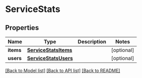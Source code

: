# ServiceStats

## Properties
Name | Type | Description | Notes
------------ | ------------- | ------------- | -------------
**items** | [**ServiceStatsItems**](ServiceStatsItems.md) |  | [optional] 
**users** | [**ServiceStatsUsers**](ServiceStatsUsers.md) |  | [optional] 

[[Back to Model list]](../README.md#documentation-for-models) [[Back to API list]](../README.md#documentation-for-api-endpoints) [[Back to README]](../README.md)


